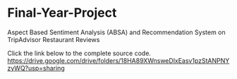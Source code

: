 # Final-Year-Project
Aspect Based Sentiment Analysis (ABSA) and Recommendation System on TripAdvisor Restaurant Reviews

Click the link below to the complete source code.
https://drive.google.com/drive/folders/18HA89XWnsweDlxEasv1pzStANPNYzyWQ?usp=sharing
